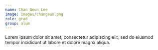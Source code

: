 ```yaml
---
name: Chan Geun Lee
image: images/changeun.png
role: grad
group: alum
---
```


Lorem ipsum dolor sit amet, consectetur adipiscing elit, sed do eiusmod tempor incididunt ut labore et dolore magna aliqua.
